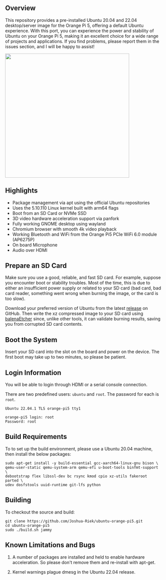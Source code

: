## Overview

This repository provides a pre-installed Ubuntu 20.04 and 22.04 desktop/server image for the Orange Pi 5, offering a default Ubuntu experience. With this port, you can experience the power and stability of Ubuntu on your Orange Pi 5, making it an excellent choice for a wide range of projects and applications. If you find problems, please report them in the issues section, and I will be happy to assist!

<img src="https://th.bing.com/th/id/R.a1de27bd2ebe148e76a874c99ad788c5?rik=Nk7xAorX4wMWfA&riu=http%3a%2f%2fwww.orangepi.cn%2fimg%2fpi-5-banner-img.png&ehk=iprwYnSrqqCCG8u9JLNVxxnIy9rza138h65C3rXhC4c%3d&risl=&pid=ImgRaw&r=0" width="400"/>

## Highlights

* Package management via apt using the official Ubuntu repositories
* Uses the 5.10.110 Linux kernel built with arm64 flags
* Boot from an SD Card or NVMe SSD
* 3D video hardware acceleration support via panfork
* Fully working GNOME desktop using wayland
* Chromium browser with smooth 4k video playback
* Working Bluetooth and WiFi from the Orange Pi5 PCIe WiFi 6.0 module (AP6275P)
* On board Microphone
* Audio over HDMI

## Prepare an SD Card

Make sure you use a good, reliable, and fast SD card. For example, suppose you encounter boot or stability troubles. Most of the time, this is due to either an insufficient power supply or related to your SD card (bad card, bad card reader, something went wrong when burning the image, or the card is too slow). 

Download your preferred version of Ubuntu from the latest [release](https://github.com/Joshua-Riek/ubuntu-orange-pi5/releases) on GitHub. Then write the xz compressed image to your SD card using [balenaEtcher](https://www.balena.io/etcher) since, unlike other tools, it can validate burning results, saving you from corrupted SD card contents.

## Boot the System

Insert your SD card into the slot on the board and power on the device. The first boot may take up to two minutes, so please be patient.

## Login Information

You will be able to login through HDMI or a serial console connection.

There are two predefined users: `ubuntu` and `root`. The password for each is `root`. 

```
Ubuntu 22.04.1 TLS orange-pi5 tty1

orange-pi5 login: root
Password: root
```

## Build Requirements

To to set up the build environment, please use a Ubuntu 20.04 machine, then install the below packages:

```
sudo apt-get install -y build-essential gcc-aarch64-linux-gnu bison \
qemu-user-static qemu-system-arm qemu-efi u-boot-tools binfmt-support \
debootstrap flex libssl-dev bc rsync kmod cpio xz-utils fakeroot parted \
udev dosfstools uuid-runtime git-lfs python
```

## Building

To checkout the source and build:

```
git clone https://github.com/Joshua-Riek/ubuntu-orange-pi5.git
cd ubuntu-orange-pi5
sudo ./build.sh jammy
```

## Known Limitations and Bugs

1. A number of packages are installed and held to enable hardware acceleration. So please don't remove them and re-install with apt-get.

2. Kernel warnings plague dmesg in the Ubuntu 22.04 release.